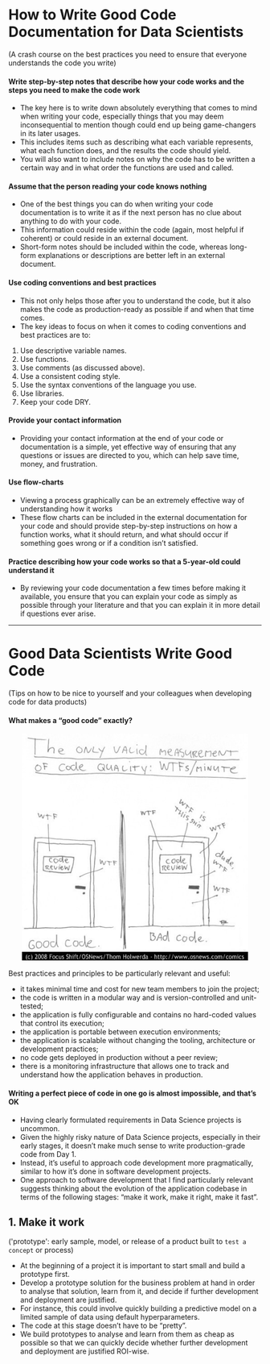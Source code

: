 # How to Write Good Code Documentation for Data Scientists
(A crash course on the best practices you need to ensure that everyone understands the code you write)

#### Write step-by-step notes that describe how your code works and the steps you need to make the code work
- The key here is to write down absolutely everything that comes to mind when writing your code, especially things that you may deem inconsequential to mention though could end up being game-changers in its later usages. 
- This includes items such as describing what each variable represents, what each function does, and the results the code should yield. 
- You will also want to include notes on why the code has to be written a certain way and in what order the functions are used and called.

#### Assume that the person reading your code knows nothing
- One of the best things you can do when writing your code documentation is to write it as if the next person has no clue about anything to do with your code.
- This information could reside within the code (again, most helpful if coherent) or could reside in an external document.
- Short-form notes should be included within the code, whereas long-form explanations or descriptions are better left in an external document.

#### Use coding conventions and best practices
- This not only helps those after you to understand the code, but it also makes the code as production-ready as possible if and when that time comes.
- The key ideas to focus on when it comes to coding conventions and best practices are to:
1.	Use descriptive variable names.
2.	Use functions.
3.	Use comments (as discussed above).
4.	Use a consistent coding style.
5.	Use the syntax conventions of the language you use.
6.	Use libraries.
7.	Keep your code DRY.

#### Provide your contact information
- Providing your contact information at the end of your code or documentation is a simple, yet effective way of ensuring that any questions or issues are directed to you, which can help save time, money, and frustration.

#### Use flow-charts
- Viewing a process graphically can be an extremely effective way of understanding how it works
- These flow charts can be included in the external documentation for your code and should provide step-by-step instructions on how a function works, what it should return, and what should occur if something goes wrong or if a condition isn’t satisfied.

#### Practice describing how your code works so that a 5-year-old could understand it
- By reviewing your code documentation a few times before making it available, you ensure that you can explain your code as simply as possible through your literature and that you can explain it in more detail if questions ever arise.

------------------
# Good Data Scientists Write Good Code
(Tips on how to be nice to yourself and your colleagues when developing code for data products)

#### What makes a “good code” exactly?
<p align="center">
  <img src="https://github.com/akimwong/akimwong/blob/main/articles/summaries/coding/coding1.jpg" width="450" height="450">
</p>

Best practices and principles to be particularly relevant and useful:
-	it takes minimal time and cost for new team members to join the project;
-	the code is written in a modular way and is version-controlled and unit-tested;
-	the application is fully configurable and contains no hard-coded values that control its execution;
-	the application is portable between execution environments;
-	the application is scalable without changing the tooling, architecture or development practices;
-	no code gets deployed in production without a peer review;
-	there is a monitoring infrastructure that allows one to track and understand how the application behaves in production.

#### Writing a perfect piece of code in one go is almost impossible, and that’s OK
- Having clearly formulated requirements in Data Science projects is uncommon.
- Given the highly risky nature of Data Science projects, especially in their early stages, it doesn’t make much sense to write production-grade code from Day 1.
- Instead, it’s useful to approach code development more pragmatically, similar to how it’s done in software development projects.
- One approach to software development that I find particularly relevant suggests thinking about the evolution of the application codebase in terms of the following stages: “make it work, make it right, make it fast”. 

## 1. Make it work
('prototype': early sample, model, or release of a product built to `test a concept` or process)
- At the beginning of a project it is important to start small and build a prototype first. 
- Develop a prototype solution for the business problem at hand in order to analyse that solution, learn from it, and decide if further development and deployment are justified. 
- For instance, this could involve quickly building a predictive model on a limited sample of data using default hyperparameters. 
- The code at this stage doesn’t have to be “pretty”.
- We build prototypes to analyse and learn from them as cheap as possible so that we can quickly decide whether further development and deployment are justified ROI-wise. 




